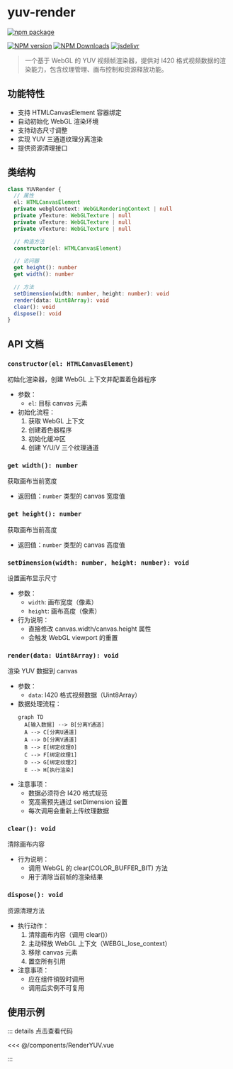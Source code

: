 # yuv-render

[![npm package](https://nodei.co/npm/yuv-render.png?downloads=true&downloadRank=true&stars=true)](https://www.npmjs.com/package/yuv-render)

[![NPM version](https://img.shields.io/npm/v/yuv-render.svg?style=flat)](https://npmjs.org/package/yuv-render)
[![NPM Downloads](https://img.shields.io/npm/dm/yuv-render.svg?style=flat)](https://npmjs.org/package/yuv-render)
[![jsdelivr](https://data.jsdelivr.com/v1/package/npm/yuv-render/badge)](https://www.jsdelivr.com/package/npm/yuv-render)

> 一个基于 WebGL 的 YUV 视频帧渲染器，提供对 I420 格式视频数据的渲染能力，包含纹理管理、画布控制和资源释放功能。

## 功能特性
- 支持 HTMLCanvasElement 容器绑定
- 自动初始化 WebGL 渲染环境
- 支持动态尺寸调整
- 实现 YUV 三通道纹理分离渲染
- 提供资源清理接口

## 类结构
```typescript
class YUVRender {
  // 属性
  el: HTMLCanvasElement
  private webglContext: WebGLRenderingContext | null
  private yTexture: WebGLTexture | null
  private uTexture: WebGLTexture | null
  private vTexture: WebGLTexture | null

  // 构造方法
  constructor(el: HTMLCanvasElement)

  // 访问器
  get height(): number
  get width(): number

  // 方法
  setDimension(width: number, height: number): void
  render(data: Uint8Array): void
  clear(): void
  dispose(): void
}
```

## API 文档

### `constructor(el: HTMLCanvasElement)`
初始化渲染器，创建 WebGL 上下文并配置着色器程序
- 参数：
  - `el`: 目标 canvas 元素
- 初始化流程：
  1. 获取 WebGL 上下文
  2. 创建着色器程序
  3. 初始化缓冲区
  4. 创建 Y/U/V 三个纹理通道

### `get width(): number`
获取画布当前宽度
- 返回值：`number` 类型的 canvas 宽度值

### `get height(): number`
获取画布当前高度
- 返回值：`number` 类型的 canvas 高度值

### `setDimension(width: number, height: number): void`
设置画布显示尺寸
- 参数：
  - `width`: 画布宽度（像素）
  - `height`: 画布高度（像素）
- 行为说明：
  - 直接修改 canvas.width/canvas.height 属性
  - 会触发 WebGL viewport 的重置

### `render(data: Uint8Array): void`
渲染 YUV 数据到 canvas
- 参数：
  - `data`: I420 格式视频数据（Uint8Array）
- 数据处理流程：
  ```mermaid
  graph TD
    A[输入数据] --> B[分离Y通道]
    A --> C[分离U通道]
    A --> D[分离V通道]
    B --> E[绑定纹理0]
    C --> F[绑定纹理1]
    D --> G[绑定纹理2]
    E --> H[执行渲染]
  ```
- 注意事项：
  - 数据必须符合 I420 格式规范
  - 宽高需预先通过 setDimension 设置
  - 每次调用会重新上传纹理数据

### `clear(): void`
清除画布内容
- 行为说明：
  - 调用 WebGL 的 clear(COLOR_BUFFER_BIT) 方法
  - 用于清除当前帧的渲染结果

### `dispose(): void`
资源清理方法
- 执行动作：
  1. 清除画布内容（调用 clear()）
  2. 主动释放 WebGL 上下文（WEBGL_lose_context）
  3. 移除 canvas 元素
  4. 置空所有引用
- 注意事项：
  - 应在组件销毁时调用
  - 调用后实例不可复用

## 使用示例

<RenderYUV />

::: details 点击查看代码

<<< @/components/RenderYUV.vue

:::